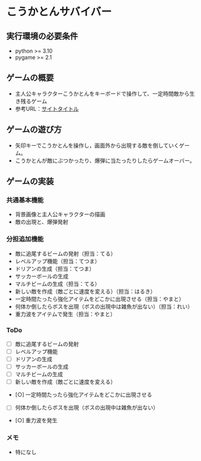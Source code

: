 # こうかとんサバイバー

## 実行環境の必要条件
* python >= 3.10
* pygame >= 2.1

## ゲームの概要
* 主人公キャラクターこうかとんをキーボードで操作して、一定時間敵から生き残るゲーム
* 参考URL：[サイトタイトル](https://www.hoge.com/)

## ゲームの遊び方
* 矢印キーでこうかとんを操作し，画面外から出現する敵を倒していくゲーム。
* こうかとんが敵にぶつかったり、爆弾に当たったりしたらゲームオーバー。

## ゲームの実装
### 共通基本機能
* 背景画像と主人公キャラクターの描画
* 敵の出現と、爆弾発射

### 分担追加機能
* 敵に追尾するビームの発射（担当：てる）
* レベルアップ機能（担当：てつま）
* ドリアンの生成（担当：てつま）
* サッカーボールの生成
* マルチビームの生成（担当：てる）
* 新しい敵を作成（敵ごとに速度を変える）（担当：はるき）
* 一定時間たったら強化アイテムをどこかに出現させる（担当：やまと）
* 何体か倒したらボスを出現（ボスの出現中は雑魚が出ない）（担当：れい）
* 重力波をアイテムで発生（担当：やまと）

### ToDo
- [ ] 敵に追尾するビームの発射
- [ ] レベルアップ機能
- [ ] ドリアンの生成
- [ ] サッカーボールの生成
- [ ] マルチビームの生成
- [ ] 新しい敵を作成（敵ごとに速度を変える）
- [○] 一定時間たったら強化アイテムをどこかに出現させる
- [ ] 何体か倒したらボスを出現（ボスの出現中は雑魚が出ない）
- [○] 重力波を発生

### メモ
* 特になし
